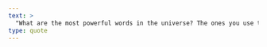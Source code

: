 ```yaml
---
text: >
  "What are the most powerful words in the universe? The ones you use to talk to yourself." - Karen Salmansohn
type: quote
---
```


